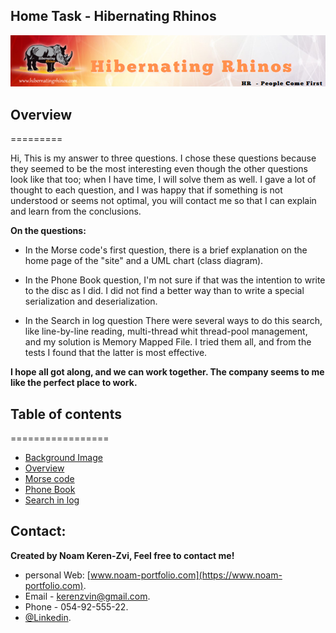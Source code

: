 ## Home Task - Hibernating Rhinos

![Background-Image](./src/cover-photo.png)

## Overview

=========

Hi, This is my answer to three questions. I chose these questions because they seemed to be the most interesting even though the other questions look like that too; when I have time, I will solve them as well.
I gave a lot of thought to each question, and I was happy that if something is not understood or seems not optimal, you will contact me so that I can explain and learn from the conclusions.

**On the questions:**

- In the Morse code's first question, there is a brief explanation on the home page of the "site" and a UML chart (class diagram).

- In the Phone Book question, I'm not sure if that was the intention to write to the disc as I did. I did not find a better way than to write a special serialization and deserialization.

- In the Search in log question
  There were several ways to do this search, like line-by-line reading, multi-thread whit thread-pool management, and my solution is Memory Mapped File. I tried them all, and from the tests I found that the latter is most effective.

**I hope all got along, and we can work together. The company seems to me like the perfect place to work.**

## Table of contents

=================

- [Background Image](#Home)
- [Overview](#overview)
- [Morse code](./MorseCode)
- [Phone Book](./PhoneBook)
- [Search in log](./SearchLogsInBigFile)

## Contact:

**Created by Noam Keren-Zvi, Feel free to contact me!**

- personal Web: [www.noam-portfolio.com](https://www.noam-portfolio.com).
- Email - [kerenzvin@gmail.com](mailto:kerenzvin@gmail.com).
- Phone - 054-92-555-22.
- [@Linkedin](https://www.linkedin.com/in/noam-keren-zvi-61784813b/).
